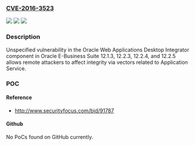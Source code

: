 ### [CVE-2016-3523](https://cve.mitre.org/cgi-bin/cvename.cgi?name=CVE-2016-3523)
![](https://img.shields.io/static/v1?label=Product&message=n%2Fa&color=blue)
![](https://img.shields.io/static/v1?label=Version&message=n%2Fa&color=blue)
![](https://img.shields.io/static/v1?label=Vulnerability&message=n%2Fa&color=brighgreen)

### Description

Unspecified vulnerability in the Oracle Web Applications Desktop Integrator component in Oracle E-Business Suite 12.1.3, 12.2.3, 12.2.4, and 12.2.5 allows remote attackers to affect integrity via vectors related to Application Service.

### POC

#### Reference
- http://www.securityfocus.com/bid/91787

#### Github
No PoCs found on GitHub currently.

